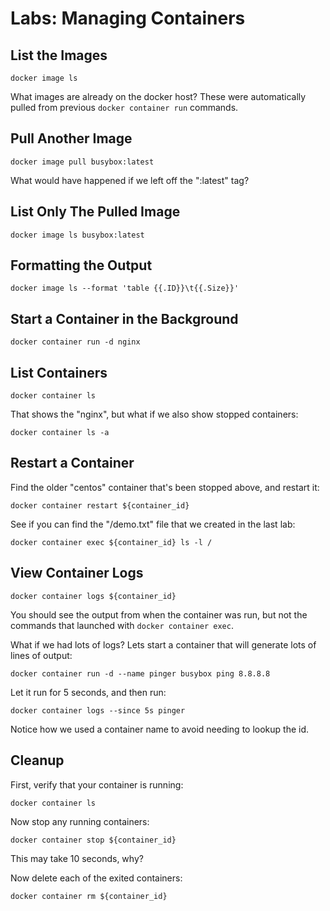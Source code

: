 # Labs: Managing Containers

## List the Images

```
docker image ls
```

What images are already on the docker host? These were automatically pulled
from previous `docker container run` commands.

## Pull Another Image

```
docker image pull busybox:latest
```

What would have happened if we left off the ":latest" tag?

## List Only The Pulled Image

```
docker image ls busybox:latest
```

## Formatting the Output

```
docker image ls --format 'table {{.ID}}\t{{.Size}}'
```

## Start a Container in the Background

```
docker container run -d nginx
```

## List Containers

```
docker container ls
```

That shows the "nginx", but what if we also show stopped containers:

```
docker container ls -a
```

## Restart a Container

Find the older "centos" container that's been stopped above, and restart it:

```
docker container restart ${container_id}
```

See if you can find the "/demo.txt" file that we created in the last lab:

```
docker container exec ${container_id} ls -l /
```

## View Container Logs

```
docker container logs ${container_id}
```

You should see the output from when the container was run, but not the commands
that launched with `docker container exec`.

What if we had lots of logs? Lets start a container that will generate
lots of lines of output:

```
docker container run -d --name pinger busybox ping 8.8.8.8
```

Let it run for 5 seconds, and then run:

```
docker container logs --since 5s pinger
```

Notice how we used a container name to avoid needing to lookup the id.

## Cleanup

First, verify that your container is running:

```
docker container ls
```

Now stop any running containers:

```
docker container stop ${container_id}
```

This may take 10 seconds, why?

Now delete each of the exited containers:

```
docker container rm ${container_id}
```



